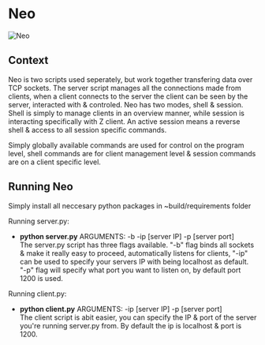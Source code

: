 # Neo
![Neo](https://github.com/Alvin-22/Neo/blob/master/~build/images/Neo.PNG "Available commands in Neo")

## Context
Neo is two scripts used seperately, but work together transfering data over TCP sockets. The server script manages all the connections made from clients, when a client connects to the server the client can be seen by the server, interacted with & controled. Neo has two modes, shell & session. Shell is simply to manage clients in an overview manner, while session is interacting specifically with Z client. An active session means a reverse shell & access to all session specific commands.

Simply globally available commands are used for control on the program level, shell commands are for client management level & session commands are on a client specific level.

## Running Neo
Simply install all neccesary python packages in ~build/requirements folder

Running server.py:
* __python server.py__ ARGUMENTS: -b -ip [server IP] -p [server port]<br>
The server.py script has three flags available. "-b" flag binds all sockets & make it really easy to proceed, automatically listens for clients, "-ip" can be used to specify your servers IP with being localhost as default. "-p" flag will specify what port you want to listen on, by default port 1200 is used.

Running client.py:
* __python client.py__ ARGUMENTS: -ip [server IP] -p [server port]<br>
The client script is abit easier, you can specify the IP & port of the server you're running server.py from. By default the ip is localhost & port is 1200.

